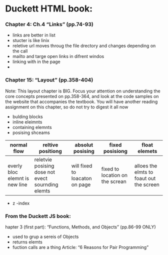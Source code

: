 # Duckett HTML book:

### Chapter 4: Ch.4 “Links” (pp.74-93)
- links are better in list
- stucter is like linix
- reletive url moves throug the file drectory and changes depending on the call
- mailto and targe open links in difrent windos 
- linking with in the page
- 
### Chapter 15: “Layout” (pp.358-404)
Note: This layout chapter is BIG. Focus your attention on understanding the core concepts presented on 
pp.358-364, and look at the code samples on the website that accompanies the textbook. You will have another 
reading assignment on this chapter, so do not try to digest it all now
- bulding blocks
- inline eleimnts
- containing elemnts
- posising shceams

normal flow | reltive positiong | absolut posising  | fixed posisiong | float elemets
-- | -- | -- | -- | -- 
everly bloc elemnt is new line| reletvie posising dose not evect sournding elemts | will fixed to loacaton on page | fixed to location on the screan | alloes the elmts to foaut out the screen

- z -index 


### From the Duckett JS book:

 hapter 3 (first part): “Functions, Methods, and Objects” (pp.86-99 ONLY)
 - used to grup a sereis of Objects
 - returns elemts
 - fuction calls are a thing
Article: “6 Reasons for Pair Programming”